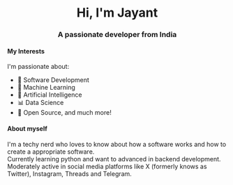 <h1 align="center">Hi, I'm Jayant</h1>
<h3 align="center">A passionate developer from India</h3>

#### My Interests
I'm passionate about:
- 📱 Software Development
- 🤖 Machine Learning
- 🧠 Artificial Intelligence
- 📊 Data Science
- 🌿 Open Source, and much more!

#### About myself
I'm a techy nerd who loves to know about how a software works and how to create a appropriate software.
<br>
Currently learning python and want to advanced in backend development.
<br>
Moderately active in social media platforms like X (formerly knows as Twitter), Instagram, Threads and Telegram.



